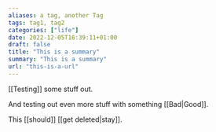 ```yaml
---
aliases: a tag, another Tag
tags: tag1, tag2
categories: ["life"]
date: 2022-12-05T16:39:11+01:00
draft: false
title: "This is a summary"
summary: "This is a summary"
url: "this-is-a-url"
---
```


[[Testing]] some stuff out.

And testing out even more stuff with something [[Bad|Good]].

This [[should]] [[get deleted|stay]].
